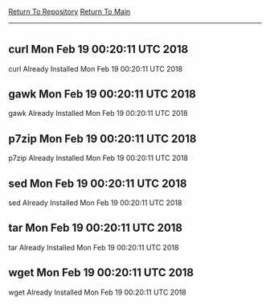 [Return To Repository](https://github.com/deathbybandaid/piholeparser/)
[Return To Main](https://github.com/deathbybandaid/piholeparser/blob/master/RecentRunLogs/Mainlog.md)
____________________________________
# 
## curl Mon Feb 19 00:20:11 UTC 2018
curl Already Installed Mon Feb 19 00:20:11 UTC 2018
## gawk Mon Feb 19 00:20:11 UTC 2018
gawk Already Installed Mon Feb 19 00:20:11 UTC 2018
## p7zip Mon Feb 19 00:20:11 UTC 2018
p7zip Already Installed Mon Feb 19 00:20:11 UTC 2018
## sed Mon Feb 19 00:20:11 UTC 2018
sed Already Installed Mon Feb 19 00:20:11 UTC 2018
## tar Mon Feb 19 00:20:11 UTC 2018
tar Already Installed Mon Feb 19 00:20:11 UTC 2018
## wget Mon Feb 19 00:20:11 UTC 2018
wget Already Installed Mon Feb 19 00:20:11 UTC 2018

